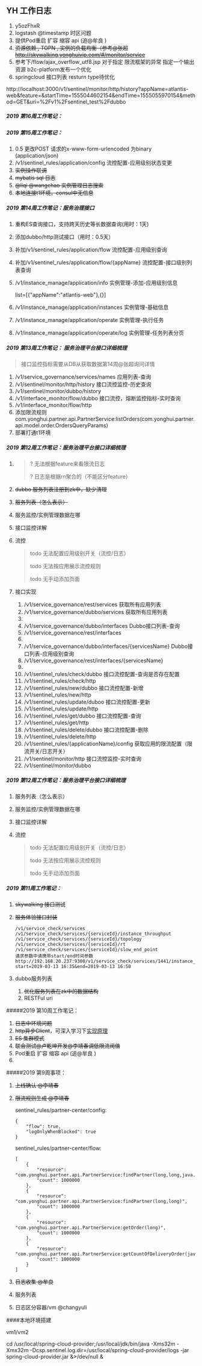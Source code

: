 ## 	YH 工作日志

1. y5ozFhxR
2. logstash @timestamp 时区问题
3. 提供Pod重启 扩容 缩容 api (追@牟良 )
4. ~~资源依赖 , TOPN , 实例的负载均衡（参考@张超  http://skywalking.yonghuivip.com/#/monitor/service~~
5. 参考下/flow/ajax_overflow_utf8.jsp 对于指定 限流框架的异常 指定一个输出资源 b2c-platform发布一个优化
6. springcloud 接口列表 resturn type待优化

http://localhost:3000/v1/sentinel/monitor/http/history?appName=atlantis-web&feature=&startTime=1555044602154&endTime=1555055970154&method=GET&uri=%2Fv1%2Fsentinel_test%2Fdubbo

##### 2019 第16周工作笔记：



##### 2019 第15周工作笔记：

1. 0.5 更改POST 请求的x-www-form-urlencoded 为binary  (application/json)
1. /v1/sentinel_rules/application/config 流控配置-应⽤级别状态变更
1. ~~实例操作联调~~
1. ~~mybatis sql 日志~~
1. ~~@liqi @wangchao 实例管理日志搜索~~
1. ~~本地连接t1环境，consul中无信息~~

##### 2019 第14周工作笔记：服务治理接口

1. 重构ES查询接口，支持跨天历史等长数据查询(用时：1天)

1. 添加dubbo/http测试接口（用时：0.5天）

1. 补加/v1/sentinel_rules/application/flow 流控配置-应⽤级别查询

1. 补加/v1/sentinel_rules/application/flow/{appName} 流控配置-接⼝级别列表查询

1. /v1/instance_manage/application/info 实例管理-添加-应⽤级别信息

   list=[{"appName":"atlantis-web"},{}]

1. /v1/instance_manage/application/instances 实例管理-基础信息

1. /v1/instance_manage/application/operate 实例管理-执⾏任务

1. /v1/instance_manage/application/operate/log 实例管理-任务列表分⻚

##### 2019 第13周工作笔记： 服务治理平台接口详细梳理

> 接口监控指标需要从DB从获取数据第14周@张超询问详情

1. /v1/service_governance/services/names 应⽤列表-查询
1. /v1/sentinel/monitor/http/history 接⼝流控监控-历史查询
1. /v1/sentinel/monitor/dubbo/history
1. /v1/interface_monitor/flow/dubbo 接⼝流控，熔断监控指标-实时查询
1. /v1/interface_monitor/flow/http
1. 添加限流规则com.yonghui.partner.api.PartnerService:listOrders(com.yonghui.partner.api.model.order.OrdersQueryParams)
1. 部署打通t1环境

##### 2019 第12周工作笔记：服务治理平台接口详细梳理

1. > ? 无法根据feature来看限流日志
   >
   > ? 日志是根据rn聚合的（不能区分feature）

1. ~~dubbo 服务列表注册到zk中，缺少清理~~

1. ~~服务列表（怎么表示）~~

1. 服务监控/实例管理数据在哪

1. 接口监控详解

1. 流控

   > todo 无法配置应用级别开关（流控/日志）
   >
   > todo 无法按应用展示流控规则
   >
   > todo 无手动添加页面

1. 接口实现

   1. /v1/service_governance/rest/services 获取所有应用列表
   1. /v1/service_governance/dubbo/services 获取所有应用列表
   1. 
   1. /v1/service_governance/dubbo/interfaces  Dubbo接⼝列表-查询
   1. /v1/service_governance/rest/interfaces 
   1. 
   1. /v1/service_governance/dubbo/interfaces/{servicesName} Dubbo接⼝列表-应⽤级别查询
   1. /v1/service_governance/rest/interfaces/{servicesName} 
   1. 
   1. /v1/sentinel_rules/check/dubbo 接⼝流控配置-查询是否存在配置
   1. /v1/sentinel_rules/check/http
   1. /v1/sentinel_rules/new/dubbo 接⼝流控配置-新增
   1. /v1/sentinel_rules/new/http
   1. /v1/sentinel_rules/update/duboo 接⼝流控配置-更新
   1. /v1/sentinel_rules/update/http
   1. /v1/sentinel_rules/get/dubbo 接⼝流控配置-查询
   1. /v1/sentinel_rules/get/http
   1. /v1/sentinel_rules/delete/dubbo 接⼝流控配置-删除
   1. /v1/sentinel_rules/delete/http
   1. /v1/sentinel_rules/{applicationName}/config 获取应用的限流配置（限流开关/日志开关）
   1. /v1/sentinel/monitor/http 接⼝流控监控-实时查询
   1. /v1/sentinel/monitor/dubbo

##### 2019 第12周工作笔记：服务治理平台接口详细梳理

1. 服务列表（怎么表示）

1. 服务监控/实例管理数据在哪

1. 接口监控详解

1. 流控

   > todo 无法配置应用级别开关（流控/日志）
   >
   > todo 无法按应用展示流控规则
   >
   > todo 无手动添加页面



##### 2019 第11周工作笔记：

1. ~~skywalking 接口测试~~

2. ~~服务体验接口封装~~

   ```
   /v1/service_check/services
   /v1/service_check/services/{serviceId}/instance_throughput
   /v1/service_check/services/{serviceId}/topology
   /v1/service_check/services/{serviceId}/rt
   /v1/service_check/services/{serviceId}/slow_end_point
   请求参数中请携带start/end时间参数
   http://192.168.20.237:9300/v1/service_check/services/1441/instance_throughput?start=2019-03-13 16:35&end=2019-03-13 16:50
   ```

   

3. dubbo服务列表

   1. ~~优化服务列表在zk中的数据结构~~
   1. RESTFul uri



#####2019 第10周工作笔记：

1. ~~日志中环境问题~~
2. ~~http异步Client~~，可深入学习下[实现原理](https://hc.apache.org/httpcomponents-core-ga/tutorial/html/index.html)
3. ~~ES 集群模式~~
4. ~~联合测试@卢乾坤开发@李靖春调低限流阀值~~
5. Pod重启 扩容 缩容 api (追@牟良 )
6. 

#####2019 第9周事项：

1. ~~上线确认 @李靖春~~

2. ~~限流规则生成 @李靖春~~

   sentinel_rules/partner-center/config:

   ```
   {
       "flow": true,
       "logOnlyWhenBlocked": true
   }
   ```

   sentinel_rules/partner-center/flow:

   ```
   [
       {
           "resource": "com.yonghui.partner.api.PartnerService:findPartner(long,long,java.lang.String,com.yonghui.partner.api.model.developing.AddressInfo)",
           "count": 1000000
       },
       {
           "resource": "com.yonghui.partner.api.PartnerService:findPartner(long,long)",
           "count": 1000000
       },
       {
           "resource": "com.yonghui.partner.api.PartnerService:getOrder(long)",
           "count": 1000000
       },
       {
           "resource": "com.yonghui.partner.api.PartnerService:getCountOfDeliveryOrder(java.lang.Integer,com.yonghui.partner.api.model.order.PartnerOrderStatus)",
           "count": 1000000
       }
   ]
   ```

   

3. ~~日志收集 @牟良~~

4. 服务列表

5. 日志区分容器/vm   @changyuli


####本地环境搭建

vm1/vm2

cd /usr/local/spring-cloud-provider;/usr/local/jdk/bin/java -Xms32m -Xmx32m -Dcsp.sentinel.log.dir=/usr/local/spring-cloud-provider/logs -jar spring-cloud-provider.jar &>/dev/null &